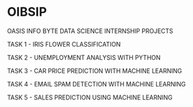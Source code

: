 # OIBSIP

OASIS INFO BYTE DATA SCIENCE INTERNSHIP PROJECTS

TASK 1 - IRIS FLOWER CLASSIFICATION

TASK 2 - UNEMPLOYMENT ANALYSIS WITH PYTHON

TASK 3 - CAR PRICE PREDICTION WITH MACHINE LEARNING

TASK 4 - EMAIL SPAM DETECTION WITH MACHINE LEARNING

TASK 5 - SALES PREDICTION USING MACHINE LEARNING
